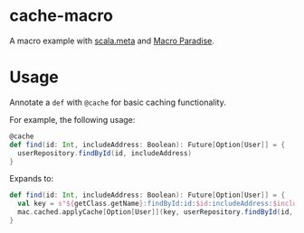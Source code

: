 # cache-macro

A macro example with [scala.meta](http://scalameta.org/) and [Macro Paradise](https://docs.scala-lang.org/overviews/macros/paradise.html).

# Usage

Annotate a `def` with `@cache` for basic caching functionality.

For example, the following usage:

```scala
@cache
def find(id: Int, includeAddress: Boolean): Future[Option[User]] = {
  userRepository.findById(id, includeAddress)
}
``` 

Expands to:

```scala
def find(id: Int, includeAddress: Boolean): Future[Option[User]] = {
  val key = s"${getClass.getName}:findById:id:$id:includeAddress:$includeAddress"
  mac.cached.applyCache[Option[User]](key, userRepository.findById(id, includeAddress))
}
```